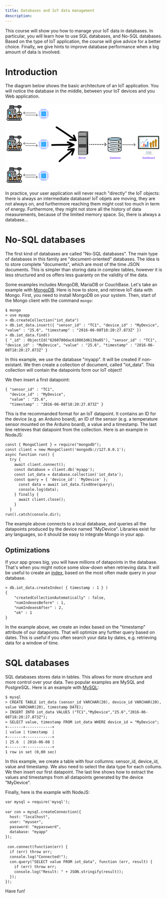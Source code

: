 ```yaml
---
title: Databases and IoT data management
description: 
---
```


This course will show you how to manage your IoT data in databases.
In particular, you will learn how to use SQL databases, and No-SQL databases.
Based on the type of IoT application, the course will give advice for a better choice.
Finally, we give hints to improve database performance when a big amount of data is involved.


Introduction
============

The diagram below shows the basic architecture of an IoT application.
You will notice the database in the middle, between your IoT devices and you Web application.

![databases](img/databases.png)

In practice, your user application will never reach "directly" the IoT objects: there is always an intermediate database!
IoT objets are moving, they are not always on, and furthermore reaching them might cost too much in term of energy.
Furthermore, they might not store all the history of data measurements, because of the limited memory space.
So, there is always a database...


No-SQL databases
================

The first kind of databases are called "No-SQL databases".
The main type of databases in this family are "document-oriented" databases.
The idea is to store complete "documents", which are most of the time JSON documents.
This is simpler than storing data in complex tables, however it is less structured and os offers less guaranty on the validity of the data.

Some examples includes MongoDB, MariaDB or CouchBase.
Let's take an example with [MongoDB](https://www.mongodb.com).
Here is how to store, and retrieve IoT data with Mongo.
First, you need to install MongoDB on your system.
Then, start of the Mongo client with the command `mongo`:

```
$ mongo
> use myapp
> db.createCollection("iot_data")
> db.iot_data.insert({ "sensor_id" : "TC1", "device_id" : "MyDevice", "value" : "25.6", "timestamp" : "2016-06-08T18:20:27.873Z" })
> db.iot_data.find()
{ "_id" : ObjectId("6260780dac610863d6139a05"), "sensor_id" : "TC1", "device_id" : "MyDevice", "value" : "25.6", "timestamp" : "2016-06-08T18:20:27.873Z" }
```

In this example, we use the database "myapp". It will be created if non-existant.
We then create a collection of document, called "iot_data".
This collection will contain the datapoints form our IoT object!

We then insert a first datapoint:
```
{ "sensor_id" : "TC1", 
  "device_id" : "MyDevice", 
  "value" : "25.6", 
  "timestamp" : "2016-06-08T18:20:27.873Z" }
```

This is the recommanded format for an IoT datapoint. It contains an ID for the device (e.g. an Arduino board), an ID of the sensor (e.g. a temperature sensor mounted on the Arduino board), a value and a timestamp.
The last line retrieves that datapoint from the collection.
Here is an example in NodeJS:

```
const { MongoClient } = require("mongodb");
const client = new MongoClient('mongodb://127.0.0.1');
async function run() {
  try {
    await client.connect();
    const database = client.db('myapp');
    const iot_data = database.collection('iot_data');
    const query = { 'device_id': 'MyDevice' };
      const data = await iot_data.findOne(query);
      console.log(data);
    } finally {
      await client.close();
    }
  }
run().catch(console.dir);
```
The example above connects to a local database, and queries all the datapoints produced by the device named "MyDevice".
Libraries exist for any languages, so it should be easy to integrate Mongo in your app.

Optimizations
-------------

If your app grows big, you will have millions of datapoints in the database.
That's when you might notice some slow-down when retrieving data.
It will be useful to create an [index](https://www.mongodb.com/docs/manual/indexes/), based on the most often made query in your database.
```
> db.iot_data.createIndex( { timestamp : 1 } )
{
    "createdCollectionAutomatically" : false,
    "numIndexesBefore" : 1,
    "numIndexesAfter" : 2,
    "ok" : 1
}
```
In the example above, we create an index based on the "timestamp" attribute of our datapoints.
That will optimize any further query based on dates. This is useful if you often search your data by dates, e.g. retrieving data for a window of time.


SQL databases
=============

SQL databases stores data in tables. This allows for more structure and more control over your data.
Two popular examples are MySQL and PostgreSQL.
Here is an example with [MySQL](https://www.mysql.com):
```
$ mysql
> CREATE TABLE iot_data (sensor_id VARCHAR(20), device_id VARCHAR(20), value VARCHAR(20), timestamp DATE);
> INSERT INTO iot_data VALUES ("TC1","MyDevice","25.6","2016-06-08T18:20:27.873Z");
> SELECT value, timestamp FROM iot_data WHERE device_id = "MyDevice";
+-------+------------+
| value | timestamp  |
+-------+------------+
| 25.6  | 2016-06-08 |
+-------+------------+
1 row in set (0,00 sec)
```

In this example, we create a table with four collumns: sensor_id, device_id, value and timestamp.
We also need to select the data type for each collums.
We then insert our first datapoint.
The last line shows how to extract the values and timestamps from all datapoints generated by the device "MyDevice".

Finally, here is the example with NodeJS:

```
var mysql = require('mysql');

var con = mysql.createConnection({
  host: "localhost",
  user: "myuser",
  password: "mypassword",
  database: "myapp"
});

 con.connect(function(err) {
  if (err) throw err;
  console.log("Connected!");
  con.query("SELECT value FROM iot_data", function (err, result) {
    if (err) throw err;
    console.log("Result: " + JSON.stringify(result));
  });
});
```

Have fun!
